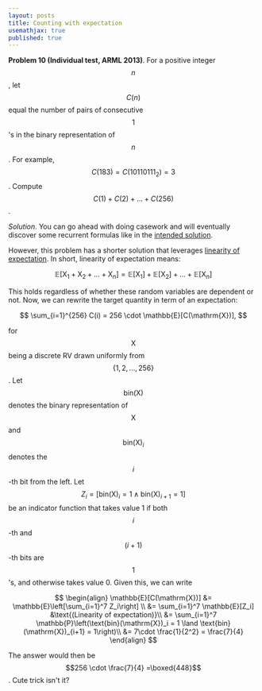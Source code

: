 ```yaml
---
layout: posts
title: Counting with expectation
usemathjax: true
published: true
---
```



**Problem 10 (Individual test, ARML 2013)**.
For a positive integer $$n$$, let $$C(n)$$ equal the number of pairs of consecutive $$1$$'s in the binary representation of $$n$$.
For example, $$C(183)=C(10110111_2)=3$$.
Compute $$C(1) + C(2) + \ldots + C(256)$$.

*Solution*.
You can go ahead with doing casework and will eventually discover some recurrent formulas like in the [intended solution](https://www.arml.com/ARML/arml_2019/public_contest_files/2009_2014_book/ARML_2009_2014.pdf).

However, this problem has a shorter solution that leverages [linearity of expectation](https://en.wikipedia.org/wiki/Expected_value#Properties:~:text=0.-,Linearity%20of%20expectation,-%3A%5B34).
In short, linearity of expectation means:

$$
\mathbb{E}[\mathrm{X}_1 + \mathrm{X}_2 + \ldots + \mathrm{X}_n] = \mathbb{E}[\mathrm{X}_1] + \mathbb{E}[\mathrm{X}_2] + \ldots + \mathbb{E}[\mathrm{X}_n]
$$

This holds regardless of whether these random variables are dependent or not.
Now, we can rewrite the target quantity in term of an expectation:

$$
    \sum_{i=1}^{256} C(i) = 256 \cdot \mathbb{E}[C(\mathrm{X})],
$$

for $$\mathrm{X}$$ being a discrete RV drawn uniformly from $$\{1, 2, \ldots, 256\}$$.
Let $$\text{bin}(\mathrm{X})$$ denotes the binary representation of $$\mathrm{X}$$ and $$\text{bin}(\mathrm{X})_i$$ denotes the $$i$$-th bit from the left.
Let $$Z_i = [\text{bin}(\mathrm{X})_i = 1 \land \text{bin}(\mathrm{X})_{i+1} = 1]$$ be an indicator function that takes value 1 if both $$i$$-th and $$(i+1)$$-th bits are $$1$$'s, and otherwise takes value 0.
Given this, we can write

$$
\begin{align}
\mathbb{E}[C(\mathrm{X})] &= \mathbb{E}\left[\sum_{i=1}^7 Z_i\right] \\
&= \sum_{i=1}^7 \mathbb{E}[Z_i] &\text{(Linearity of expectation)}\\ 
&= \sum_{i=1}^7 \mathbb{P}\left(\text{bin}(\mathrm{X})_i = 1 \land \text{bin}(\mathrm{X})_{i+1} = 1\right)\\
&= 7\cdot \frac{1}{2^2} = \frac{7}{4}
\end{align}
$$

The answer would then be $$256 \cdot \frac{7}{4} =\boxed{448}$$.
Cute trick isn't it?